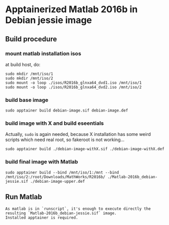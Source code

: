 # Apptainerized Matlab 2016b in Debian jessie image

## Build procedure

### mount matlab installation isos

at build host, do:

```
sudo mkdir /mnt/iso/1
sudo mkdir /mnt/iso/2
sudo mount -o loop ./isos/R2016b_glnxa64_dvd1.iso /mnt/iso/1
sudo mount -o loop ./isos/R2016b_glnxa64_dvd2.iso /mnt/iso/2
```

### build base image

```
sudo apptainer build debian-image.sif debian-image.def
```

### build image with X and build eseentials

Actually, `sudo` is again needed, because X installation has some weird scripts which need real root, so fakeroot is not working...

```
sudo apptainer build ./debian-image-withX.sif ./debian-image-withX.def
```

### build final image with Matlab

```
sudo apptainer build --bind /mnt/iso/1:/mnt --bind /mnt/iso/2:/root/Downloads/MathWorks/R2016b/ ./Matlab-2016b_debian-jessie.sif ./debian-image-upper.def
```

## Run Matlab

```
As matlab is in `runscript`, it's enough to execute directly the resulting `Matlab-2016b_debian-jessie.sif` image.
Installed apptainer is required.
```

